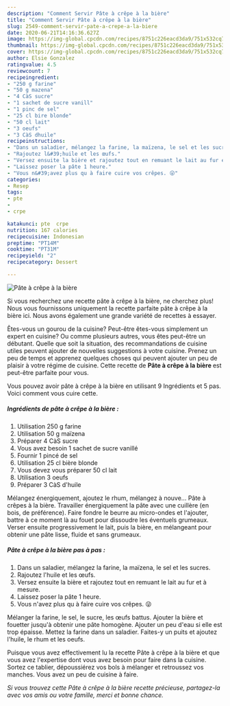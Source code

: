 ```yaml
---
description: "Comment Servir Pâte à crêpe à la bière"
title: "Comment Servir Pâte à crêpe à la bière"
slug: 2549-comment-servir-pate-a-crepe-a-la-biere
date: 2020-06-21T14:16:36.627Z
image: https://img-global.cpcdn.com/recipes/8751c226eacd3da9/751x532cq70/pate-a-crepe-a-la-biere-photo-principale-de-la-recette.jpg
thumbnail: https://img-global.cpcdn.com/recipes/8751c226eacd3da9/751x532cq70/pate-a-crepe-a-la-biere-photo-principale-de-la-recette.jpg
cover: https://img-global.cpcdn.com/recipes/8751c226eacd3da9/751x532cq70/pate-a-crepe-a-la-biere-photo-principale-de-la-recette.jpg
author: Elsie Gonzalez
ratingvalue: 4.5
reviewcount: 7
recipeingredient:
- "250 g farine"
- "50 g mazena"
- "4 CàS sucre"
- "1 sachet de sucre vanill"
- "1 pinc de sel"
- "25 cl bire blonde"
- "50 cl lait"
- "3 oeufs"
- "3 CàS dhuile"
recipeinstructions:
- "Dans un saladier, mélangez la farine, la maïzena, le sel et les sucres."
- "Rajoutez l&#39;huile et les œufs."
- "Versez ensuite la bière et rajoutez tout en remuant le lait au fur et à mesure."
- "Laissez poser la pâte 1 heure."
- "Vous n&#39;avez plus qu à faire cuire vos crêpes. 😜"
categories:
- Resep
tags:
- pte
- 
- crpe

katakunci: pte  crpe 
nutrition: 167 calories
recipecuisine: Indonesian
preptime: "PT14M"
cooktime: "PT31M"
recipeyield: "2"
recipecategory: Dessert

---
```



![Pâte à crêpe à la bière](https://img-global.cpcdn.com/recipes/8751c226eacd3da9/751x532cq70/pate-a-crepe-a-la-biere-photo-principale-de-la-recette.jpg)

Si vous recherchez une recette pâte à crêpe à la bière, ne cherchez plus! Nous vous fournissons uniquement la recette parfaite pâte à crêpe à la bière ici. Nous avons également une grande variété de recettes à essayer.

Êtes-vous un gourou de la cuisine? Peut-être êtes-vous simplement un expert en cuisine? Ou comme plusieurs autres, vous êtes peut-être un débutant. Quelle que soit la situation, des recommandations de cuisine utiles peuvent ajouter de nouvelles suggestions à votre cuisine. Prenez un peu de temps et apprenez quelques choses qui peuvent ajouter un peu de plaisir à votre régime de cuisine. Cette recette de <strong> Pâte à crêpe à la bière </strong> est peut-être parfaite pour vous.

<!--inarticleads1-->

Vous pouvez avoir pâte à crêpe à la bière en utilisant 9 Ingrédients et 5 pas. Voici comment vous cuire cette.

##### Ingrédients de pâte à crêpe à la bière :

1. Utilisation 250 g farine
1. Utilisation 50 g maïzena
1. Préparer 4 CàS sucre
1. Vous avez besoin 1 sachet de sucre vanillé
1. Fournir 1 pincé de sel
1. Utilisation 25 cl bière blonde
1. Vous devez vous préparer 50 cl lait
1. Utilisation 3 oeufs
1. Préparer 3 CàS d&#39;huile


Mélangez énergiquement, ajoutez le rhum, mélangez à nouve… Pâte à crêpes à la bière. Travailler énergiquement la pâte avec une cuillère (en bois, de préférence). Faire fondre le beurre au micro-ondes et l&#39;ajouter, battre à ce moment là au fouet pour dissoudre les éventuels grumeaux. Verser ensuite progressivement le lait, puis la bière, en mélangeant pour obtenir une pâte lisse, fluide et sans grumeaux. 

<!--inarticleads2-->

##### Pâte à crêpe à la bière pas à pas :

1. Dans un saladier, mélangez la farine, la maïzena, le sel et les sucres.
1. Rajoutez l&#39;huile et les œufs.
1. Versez ensuite la bière et rajoutez tout en remuant le lait au fur et à mesure.
1. Laissez poser la pâte 1 heure.
1. Vous n&#39;avez plus qu à faire cuire vos crêpes. 😜


Mélanger la farine, le sel, le sucre, les œufs battus. Ajouter la bière et fouetter jusqu&#39;à obtenir une pâte homogène. Ajouter un peu d&#39;eau si elle est trop épaisse. Mettez la farine dans un saladier. Faites-y un puits et ajoutez l&#39;huile, le rhum et les oeufs. 

<!--inarticleads1-->

<p>
Puisque vous avez effectivement lu la recette Pâte à crêpe à la bière et que vous avez l'expertise dont vous avez besoin pour faire dans la cuisine. Sortez ce tablier, dépoussiérez vos bols à mélanger et retroussez vos manches. Vous avez un peu de cuisine à faire.
</p>

<p>
<i>Si vous trouvez cette Pâte à crêpe à la bière recette précieuse, partagez-la avec vos amis ou votre famille, merci et bonne chance.</i>
</p>
